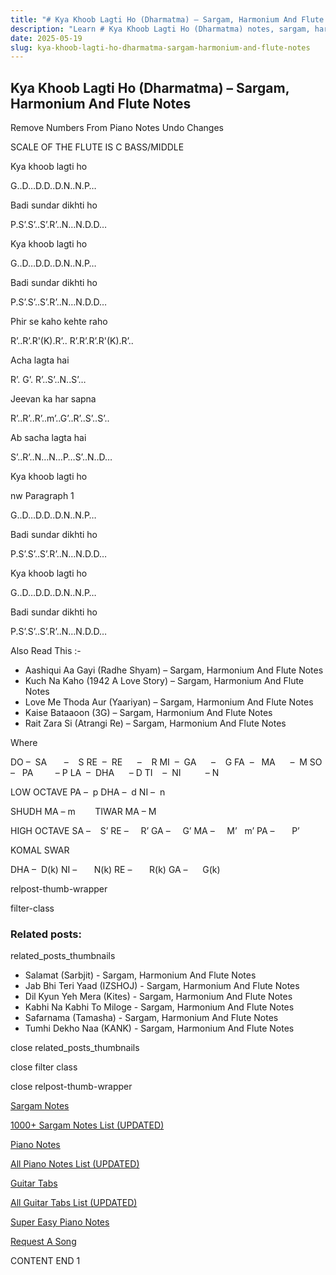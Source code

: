 ```yaml
---
title: "# Kya Khoob Lagti Ho (Dharmatma) – Sargam, Harmonium And Flute Notes"
description: "Learn # Kya Khoob Lagti Ho (Dharmatma) notes, sargam, harmonium notations and flute notes. Easy step-by-step tutorial for beginners."
date: 2025-05-19
slug: kya-khoob-lagti-ho-dharmatma-sargam-harmonium-and-flute-notes
---
```


## Kya Khoob Lagti Ho (Dharmatma) – Sargam, Harmonium And Flute Notes

Remove Numbers From Piano Notes
Undo Changes

SCALE OF THE FLUTE IS C BASS/MIDDLE

Kya khoob lagti ho

G..D…D.D..D.N..N.P…

Badi sundar dikhti ho

P.S’.S’..S’.R’..N…N.D.D…

Kya khoob lagti ho

G..D…D.D..D.N..N.P…

Badi sundar dikhti ho

P.S’.S’..S’.R’..N…N.D.D…

Phir se kaho kehte raho

R’..R’.R'(K).R’.. R’.R’.R’.R'(K).R’..

Acha lagta hai

R’. G’. R’..S’..N..S’…

Jeevan ka har sapna

R’..R’..R’..m’..G’..R’..S’..S’..

Ab sacha lagta hai

S’..R’..N…N…P…S’..N..D…

Kya khoob lagti ho

nw Paragraph 1

G..D…D.D..D.N..N.P…

Badi sundar dikhti ho

P.S’.S’..S’.R’..N…N.D.D…

Kya khoob lagti ho

G..D…D.D..D.N..N.P…

Badi sundar dikhti ho

P.S’.S’..S’.R’..N…N.D.D…

Also Read This :-

* Aashiqui Aa Gayi (Radhe Shyam) – Sargam, Harmonium And Flute Notes
* Kuch Na Kaho (1942 A Love Story) – Sargam, Harmonium And Flute Notes
* Love Me Thoda Aur (Yaariyan) – Sargam, Harmonium And Flute Notes
* Kaise Bataaoon (3G) – Sargam, Harmonium And Flute Notes
* Rait Zara Si (Atrangi Re) – Sargam, Harmonium And Flute Notes

Where

DO –  SA       –    S
RE  –  RE      –    R
MI  –  GA      –    G
FA  –   MA      –  M
SO  –   PA         – P
LA  –  DHA      – D
TI    –  NI          – N

LOW OCTAVE
PA –  p
DHA –  d
NI –  n

SHUDH MA – m        TIWAR MA – M

HIGH OCTAVE
SA –    S’
RE –     R’
GA –     G’
MA –     M’   m’
PA –       P’

KOMAL SWAR

DHA –  D(k)
NI –       N(k)
RE –       R(k)
GA –      G(k)

relpost-thumb-wrapper

filter-class

### Related posts:

related_posts_thumbnails

* Salamat (Sarbjit) - Sargam, Harmonium And Flute Notes
* Jab Bhi Teri Yaad (IZSHOJ) - Sargam, Harmonium And Flute Notes
* Dil Kyun Yeh Mera (Kites) - Sargam, Harmonium And Flute Notes
* Kabhi Na Kabhi To Miloge - Sargam, Harmonium And Flute Notes
* Safarnama (Tamasha) - Sargam, Harmonium And Flute Notes
* Tumhi Dekho Naa (KANK) - Sargam, Harmonium And Flute Notes

close related_posts_thumbnails

close filter class

close relpost-thumb-wrapper

[Sargam Notes](https://www.notationsworld.com/sargam-notes.html)

[1000+ Sargam Notes List (UPDATED)](https://www.notationsworld.com/all-songs-list-sargam-notes.html)

[Piano Notes](https://www.notationsworld.com/piano-notes.html)

[All Piano Notes List (UPDATED)](https://www.notationsworld.com/all-songs-list-piano-notes.html)

[Guitar Tabs](https://www.notationsworld.com/guitar-tabs.html)

[All Guitar Tabs List (UPDATED)](https://www.notationsworld.com/all-songs-list-guitar-tabs.html)

[Super Easy Piano Notes](https://studywall.in/)

[Request A Song](https://www.notationsworld.com/request-a-song.html)

CONTENT END 1

